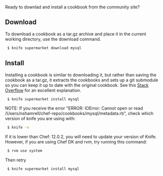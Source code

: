 Ready to downlad and install a cookbook from the community site?

## Download

To download a cookbook as a tar.gz archive and place it in the current working directory, use the download command.

```bash
 $ knife supermarket download mysql
```

## Install

Installing a cookbook is similar to downloading it, but rather than saving the cookbook as a tar.gz, it extracts the cookbooks and sets up a git submodule so you can keep it up to date with the original cookbook.  See this [Stack Overflow](http://stackoverflow.com/a/15075143) for an excellent explanation.

```bash
 $ knife supermarket install mysql
```

NOTE: If you receive the error "ERROR: IOError: Cannot open or read /Users/nshamrell/chef-repo/cookbooks/mysql/metadata.rb", check which version of knife you are using with:

```bash
 $ knife -v
```

If it is lower than Chef: 12.0.2, you will need to update your version of Knife.  However, if you are using Chef DK and rvm, try running this command:

```bash
 $ rvm use system
```

Then retry

```bash
 $ knife supermarket install mysql
```

